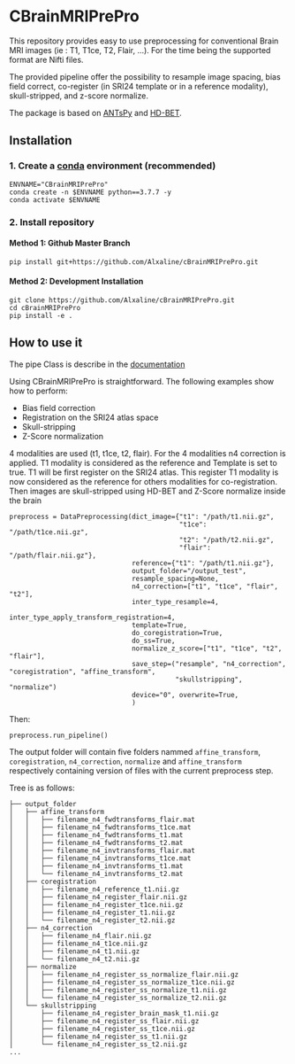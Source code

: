 # CBrainMRIPrePro

This repository provides easy to use preprocessing for conventional Brain MRI images (ie : T1, T1ce, T2, Flair, ...).
For the time being the supported format are Nifti files. 

The provided pipeline offer the possibility to resample image spacing, bias field correct, co-register 
(in SRI24 template or in a reference modality), skull-stripped, and z-score normalize.

The package is based on [ANTsPy](https://github.com/ANTsX/ANTsPy) and [HD-BET](https://github.com/MIC-DKFZ/HD-BET). 


## Installation
### 1. Create a [conda](https://docs.conda.io/en/latest/) environment (recommended)
```
ENVNAME="CBrainMRIPrePro"
conda create -n $ENVNAME python==3.7.7 -y
conda activate $ENVNAME
```
### 2. Install repository
#### Method 1: Github Master Branch
```
pip install git+https://github.com/Alxaline/cBrainMRIPrePro.git
```
#### Method 2: Development Installation
```
git clone https://github.com/Alxaline/cBrainMRIPrePro.git
cd cBrainMRIPrePro
pip install -e .
```

## How to use it

The pipe Class is describe in the [documentation](docs/cBrainMRIPrePro/blob/master/docs)

Using CBrainMRIPrePro is straightforward. The following examples show how to perform: 
- Bias field correction
- Registration on the SRI24 atlas space
- Skull-stripping
- Z-Score normalization

4 modalities are used (t1, t1ce, t2, flair). For the 4 modalities n4 correction is applied.
T1 modality is considered as the reference and Template is set to true. T1 will be first register on the SRI24 atlas.
This register T1 modality is now considered as the reference for others modalities for co-registration. 
Then images are skull-stripped using HD-BET and Z-Score normalize inside the brain

```
preprocess = DataPreprocessing(dict_image={"t1": "/path/t1.nii.gz",
                                           "t1ce": "/path/t1ce.nii.gz",
                                           "t2": "/path/t2.nii.gz",
                                           "flair": "/path/flair.nii.gz"},
                               reference={"t1": "/path/t1.nii.gz"},
                               output_folder="/output_test",
                               resample_spacing=None,
                               n4_correction=["t1", "t1ce", "flair", "t2"],
                               inter_type_resample=4,
                               inter_type_apply_transform_registration=4,
                               template=True,
                               do_coregistration=True,
                               do_ss=True,
                               normalize_z_score=["t1", "t1ce", "t2", "flair"],
                               save_step=("resample", "n4_correction", "coregistration", "affine_transform", 
                                          "skullstripping", "normalize")
                               device="0", overwrite=True,
                               )
```
Then:
```
preprocess.run_pipeline()
```
The output folder will contain five folders nammed `affine_transform`, `coregistration`, `n4_correction`, 
`normalize` and `affine_transform` respectively containing version of files with the current preprocess step.

Tree is as follows:

```
├── output_folder
│   ├── affine_transform
│   │   ├── filename_n4_fwdtransforms_flair.mat
│   │   ├── filename_n4_fwdtransforms_t1ce.mat
│   │   ├── filename_n4_fwdtransforms_t1.mat
│   │   ├── filename_n4_fwdtransforms_t2.mat
│   │   ├── filename_n4_invtransforms_flair.mat
│   │   ├── filename_n4_invtransforms_t1ce.mat
│   │   ├── filename_n4_invtransforms_t1.mat
│   │   └── filename_n4_invtransforms_t2.mat
│   ├── coregistration
│   │   ├── filename_n4_reference_t1.nii.gz
│   │   ├── filename_n4_register_flair.nii.gz
│   │   ├── filename_n4_register_t1ce.nii.gz
│   │   ├── filename_n4_register_t1.nii.gz
│   │   └── filename_n4_register_t2.nii.gz
│   ├── n4_correction
│   │   ├── filename_n4_flair.nii.gz
│   │   ├── filename_n4_t1ce.nii.gz
│   │   ├── filename_n4_t1.nii.gz
│   │   └── filename_n4_t2.nii.gz
│   ├── normalize
│   │   ├── filename_n4_register_ss_normalize_flair.nii.gz
│   │   ├── filename_n4_register_ss_normalize_t1ce.nii.gz
│   │   ├── filename_n4_register_ss_normalize_t1.nii.gz
│   │   └── filename_n4_register_ss_normalize_t2.nii.gz
│   └── skullstripping
│       ├── filename_n4_register_brain_mask_t1.nii.gz
│       ├── filename_n4_register_ss_flair.nii.gz
│       ├── filename_n4_register_ss_t1ce.nii.gz
│       ├── filename_n4_register_ss_t1.nii.gz
│       └── filename_n4_register_ss_t2.nii.gz
...
